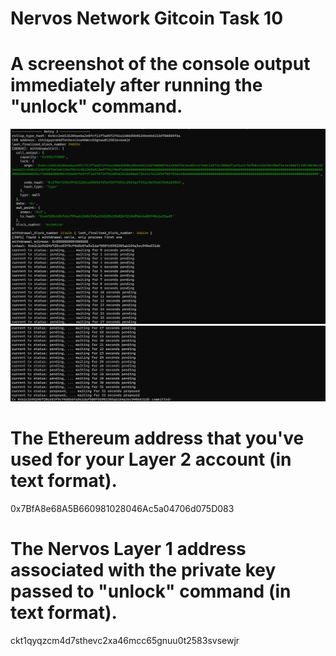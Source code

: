 # Nervos Network Gitcoin Task 10

# A screenshot of the console output immediately after running the "unlock" command.
![withdraw-1](./withdraw-screen-1.png)
![withdraw-2](./withdraw-screen-2.png)

# The Ethereum address that you've used for your Layer 2 account (in text format).
0x7BfA8e68A5B660981028046Ac5a04706d075D083

# The Nervos Layer 1 address associated with the private key passed to "unlock" command (in text format). 
ckt1qyqzcm4d7sthevc2xa46mcc65gnuu0t2583svsewjr
